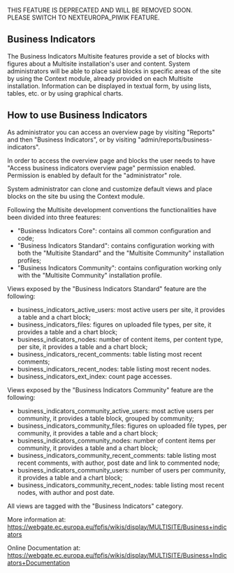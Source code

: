 THIS FEATURE IS DEPRECATED AND WILL BE REMOVED SOON.  
PLEASE SWITCH TO NEXTEUROPA_PIWIK FEATURE.


  Business Indicators
-------------------

The Business Indicators Multisite features provide a set of blocks with figures 
about a Multisite installation's user and content. System administrators will 
be able to place said blocks in specific areas of the site by using the Context 
module, already provided on each Multisite installation. Information can be 
displayed in textual form, by using lists, tables, etc. or by using graphical 
charts.

How to use Business Indicators
------------------------------

As administrator you can access an overview page by visiting "Reports" and then
"Business Indicators", or by visiting "admin/reports/business-indicators".

In order to access the overview page and blocks the user needs to have 
"Access business indicators overview page" permission enabled. 
Permission is enabled by default for the "administrator" role.

System administrator can clone and customize default views and place blocks on 
the site bu using the Context module. 

Following the Multisite development conventions the functionalities have been 
divided into three features:

- "Business Indicators Core": contains all common configuration and code;
- "Business Indicators Standard": contains configuration working with both the 
  "Multisite Standard" and the "Multisite Community" installation profiles;
- "Business Indicators Community": contains configuration working only with the 
  "Multisite Community" installation profile.

Views exposed by the "Business Indicators Standard" feature are the following:

- business_indicators_active_users: most active users per site, it provides a 
  table and a chart block;
- business_indicators_files: figures on uploaded file types, per site, it provides a 
  table and a chart block;
- business_indicators_nodes: number of content items, per content type, per site, 
  it provides a table and a chart block;
- business_indicators_recent_comments: table listing most recent comments;
- business_indicators_recent_nodes: table listing most recent nodes.
- business_indicators_ext_index: count page accesses.

Views exposed by the "Business Indicators Community" feature are the following:

- business_indicators_community_active_users: most active users per community, 
  it provides a table block, grouped by community;
- business_indicators_community_files: figures on uploaded file types, per community, 
  it provides a table and a chart block;
- business_indicators_community_nodes: number of content items per community, 
  it provides a table and a chart block;
- business_indicators_community_recent_comments: table listing most recent comments, 
  with author, post date and link to commented node;
- business_indicators_community_users: number of users per community, it provides a 
  table and a chart block;
- business_indicators_community_recent_nodes: table listing most recent nodes, with 
  author and post date.

All views are tagged with the "Business Indicators" category.

More information at: 
https://webgate.ec.europa.eu/fpfis/wikis/display/MULTISITE/Business+indicators

Online Documentation at:
https://webgate.ec.europa.eu/fpfis/wikis/display/MULTISITE/Business+Indicators+Documentation
